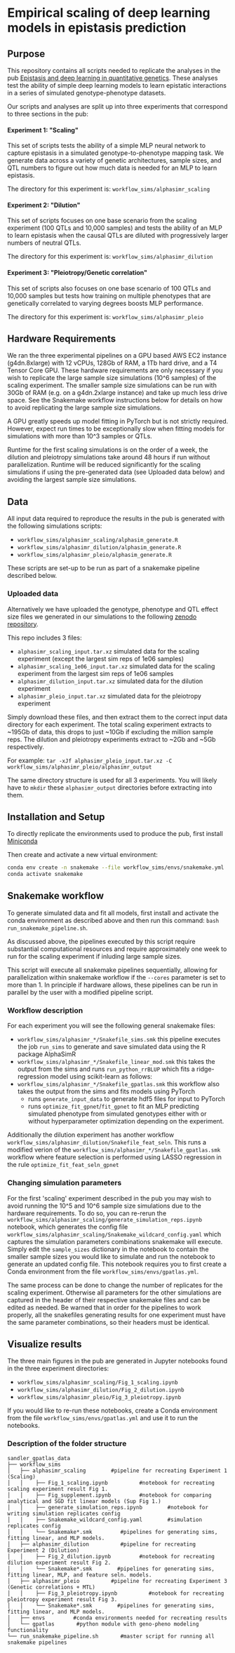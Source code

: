 # Empirical scaling of deep learning models in epistasis prediction

## Purpose
This repository contains all scripts needed to replicate the analyses in the pub [Epistasis and deep learning in quantitative genetics](https://doi.org/10.57844/arcadia-25nt-guw3). These analyses test the ability of simple deep learning models to learn epistatic interactions in a series of simulated genotype-phenotype datasets.

Our scripts and analyses are split up into three experiments that correspond to three sections in the pub:

#### Experiment 1: "Scaling"
This set of scripts tests the ability of a simple MLP neural network to capture epistasis in a simulated genotype-to-phenotype mapping task.
We generate data across a variety of genetic architectures, sample sizes, and QTL numbers to figure out how much data is needed for an MLP to learn epistasis.

The directory for this experiment is: `workflow_sims/alphasimr_scaling`

#### Experiment 2: "Dilution"
This set of scripts focuses on one base scenario from the scaling experiment (100 QTLs and 10,000 samples) and tests the ability of an MLP to learn epistasis when the causal QTLs are diluted with progressively larger numbers of neutral QTLs.

The directory for this experiment is: ```workflow_sims/alphasimr_dilution```

#### Experiment 3: "Pleiotropy/Genetic correlation"
This set of scripts also focuses on one base scenario of 100 QTLs and 10,000 samples but tests how training on multiple phenotypes that are genetically correlated to varying degrees boosts MLP performance.

The directory for this experiment is: ```workflow_sims/alphasimr_pleio```

## Hardware Requirements

We ran the three experimental pipelines on a GPU based AWS EC2 instance (g4dn.8xlarge) with 12 vCPUs, 128Gb of RAM, a 1Tb hard drive, and a T4 Tensor Core GPU.
These hardware requirements are only necessary if you wish to replicate the large sample size simulations (10^6 samples) of the scaling experiment. The smaller sample size simulations can be run with 30Gb of RAM (e.g. on a g4dn.2xlarge instance) and take up much less drive space. See the Snakemake workflow instructions below for details on how to avoid replicating the large sample size simulations.

A GPU greatly speeds up model fitting in PyTorch but is not strictly required. However, expect run times to be exceptionally slow when fitting models for simulations with more than 10^3 samples or QTLs.

Runtime for the first scaling simulations is on the order of a week, the dilution and pleiotropy simulations take around 48 hours if run without parallelization. Runtime will be reduced significantly for the scaling simulations if using the pre-generated data (see Uploaded data below) and avoiding the largest sample size simulations.

## Data

All input data required to reproduce the results in the pub is generated with the following simulations scripts:
   - ```workflow_sims/alphasimr_scaling/alphasim_generate.R```
   - ```workflow_sims/alphasimr_dilution/alphasim_generate.R```
   - ```workflow_sims/alphasimr_pleio/alphasim_generate.R```

These scripts are set-up to be run as part of a snakemake pipeline described below.

### Uploaded data
Alternatively we have uploaded the genotype, phenotype and QTL effect size files we generated in our simulations to the following [zenodo repository](https://zenodo.org/records/15644566).

This repo includes 3 files:
   - ```alphasimr_scaling_input.tar.xz``` simulated data for the scaling experiment (except the largest sim reps of 1e06 samples)
   - ```alphasimr_scaling_1e06_input.tar.xz``` simulated data for the scaling experiment from the largest sim reps of 1e06 samples
   - ```alphasimr_dilution_input.tar.xz``` simulated data for the dilution experiment
   - ```alphasimr_pleio_input.tar.xz``` simulated data for the pleiotropy experiment

Simply download these files, and then extract them to the correct input data directory for each experiment.
The total scaling experiment extracts to ~195Gb of data, this drops to just ~10Gb if excluding the million sample reps. The dilution and pleiotropy experiments extract to ~2Gb and ~5Gb respectively.

For example: ```tar -xJf alphasimr_pleio_input.tar.xz -C workflow_sims/alphasimr_pleio/alphasimr_output```

The same directory structure is used for all 3 experiments. You will likely have to ```mkdir``` these ```alphasimr_output``` directories before extracting into them.

## Installation and Setup

To directly replicate the environments used to produce the pub, first install [Miniconda](https://docs.conda.io/projects/miniconda/en/latest/)

Then create and activate a new virtual environment:

```bash
conda env create -n snakemake --file workflow_sims/envs/snakemake.yml
conda activate snakemake
```

## Snakemake workflow

To generate simulated data and fit all models, first install and activate the conda environment as described above and then run this command: `bash run_snakemake_pipeline.sh`.

As discussed above, the pipelines executed by this script require substantial computational resources and require approximately one week to run for the scaling experiment if inluding large sample sizes. 

This script will execute all snakemake pipelines sequentially, allowing for parallelization within snakemake workflow if the ```--cores``` parameter is set to more than 1. In principle if hardware allows, these pipelines can be run in parallel by the user with a modified pipeline script.

### Workflow description

For each experiment you will see the following general snakemake files:
   - ```workflow_sims/alphasimr_*/Snakefile_sims.smk``` this pipeline executes the job ```run_sims``` to generate and save simulated data using the R package AlphaSimR
   - ```workflow_sims/alphasimr_*/Snakefile_linear_mod.smk``` this takes the output from the sims and runs ```run_python_rrBLUP``` which fits a ridge-regression model using scikit-learn as follows:
   - ```workflow_sims/alphasimr_*/Snakefile_gpatlas.smk``` this workflow also takes the output from the sims and fits models using PyTorch
      - runs ```generate_input_data``` to generate hdf5 files for input to PyTorch
      - runs ```optimize_fit_gpnet```/```fit_gpnet``` to fit an MLP predicting simulated phenotype from simulated genotypes either with or without hyperparameter optimization depending on the experiment.

Additionally the dilution experiment has another workflow ```workflow_sims/alphasimr_dilution/Snakefile_feat_seln```.
This runs a modified verion of the ```workflow_sims/alphasimr_*/Snakefile_gpatlas.smk``` workflow where feature selection is performed using LASSO regression in the rule ```optimize_fit_feat_seln_gpnet```

### Changing simulation parameters
For the first 'scaling' experiment described in the pub you may wish to avoid running the 10^5 and 10^6 sample size simulations due to the hardware requirements.
To do so, you can re-rerun the ```workflow_sims/alphasimr_scaling/generate_simulation_reps.ipynb``` notebook, which generates the config file ```workflow_sims/alphasimr_scaling/Snakemake_wildcard_config.yaml```  which captures the simulation parameters combinations snakemake will execute. Simply edit the ```sample_sizes``` dictionary in the notebook to contain the smaller sample sizes you would like to simulate and run the notebook to generate an updated config file. This notebook requires you to first create a Conda environment from the file `workflow_sims/envs/gpatlas.yml`.

The same process can be done to change the number of replicates for the scaling experiment. Otherwise all parameters for the other simulations are captured in the header of their respective snakemake files and can be edited as needed. Be warned that in order for the pipelines to work properly, all the snakefiles generating results for one experiment must have the same parameter combinations, so their headers must be identical.

## Visualize results

The three main figures in the pub are generated in Jupyter notebooks found in the three experiment directories:
   - ```workflow_sims/alphasimr_scaling/Fig_1_scaling.ipynb```
   - ```workflow_sims/alphasimr_dilution/Fig_2_dilution.ipynb```
   - ```workflow_sims/alphasimr_pleio/Fig_3_pleiotropy.ipynb```

If you would like to re-run these notebooks, create a Conda environment from the file `workflow_sims/envs/gpatlas.yml` and use it to run the notebooks.

### Description of the folder structure

```
sandler_gpatlas_data
├── workflow_sims
│   ├── alphasimr_scaling        #pipeline for recreating Experiment 1 (Scaling)
│   │    ├── Fig_1_scaling.ipynb          #notebook for recreating scaling experiment result Fig 1.
│   │    ├── Fig_supplement.ipynb         #notebook for comparing analytical and SGD fit linear models (Sup Fig 1.)
│   │    ├── generate_simulation_reps.ipynb        #notebook for writing simulation replicates config
│   │    ├── Snakemake_wildcard_config.yaml        #simulation replicates config
│   │    └── Snakemake*.smk         #pipelines for generating sims, fitting linear, and MLP models.
│   ├── alphasimr_dilution          #pipeline for recreating Experiment 2 (Dilution)
│   │    ├── Fig_2_dilution.ipynb         #notebook for recreating dilution experiment result Fig 2.
│   │    └── Snakemake*.smk        #pipelines for generating sims, fitting linear, MLP, and feature seln. models.
│   ├── alphasimr_pleio          #pipeline for recreating Experiment 3 (Genetic correlations + MTL)
│   │    ├── Fig_3_pleiotropy.ipynb          #notebook for recreating pleiotropy experiment result Fig 3.
│   │    └── Snakemake*.smk        #pipelines for generating sims, fitting linear, and MLP models.
│   ├── envs         #conda environments needed for recreating results
│   └── gpatlas       #python module with geno-pheno modeling functionality
└── run_snakemake_pipeline.sh       #master script for running all snakemake pipelines
```

